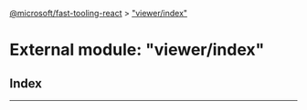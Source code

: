 [@microsoft/fast-tooling-react](../README.md) > ["viewer/index"](../modules/_viewer_index_.md)

# External module: "viewer/index"

## Index

---

